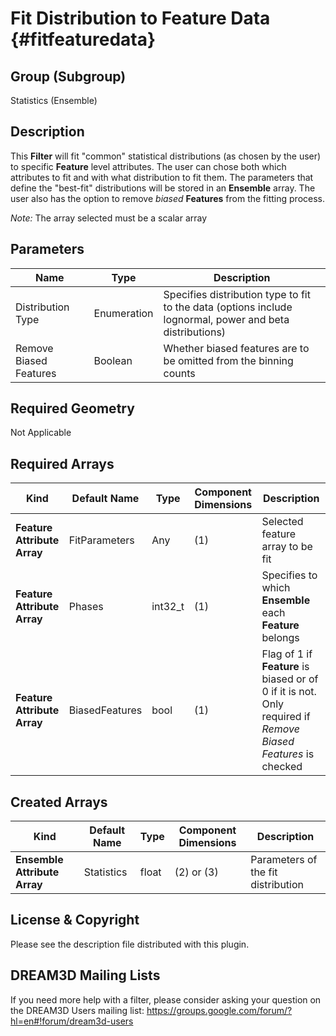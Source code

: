 Fit Distribution to Feature Data {#fitfeaturedata}
=============

## Group (Subgroup) ##
Statistics (Ensemble)

## Description ##
This **Filter** will fit "common" statistical distributions (as chosen by the user) to specific **Feature** level attributes.  The user can chose both which attributes to fit and with what distribution to fit them.  The parameters that define the "best-fit" distributions will be stored in an **Ensemble** array.  The user also has the option to remove *biased* **Features** from the fitting process.

*Note:* The array selected must be a scalar array

## Parameters ##
| Name | Type | Description |
|------|------| ----------- |
| Distribution Type | Enumeration | Specifies distribution type to fit to the data (options include lognormal, power and beta distributions) |
| Remove Biased Features | Boolean | Whether biased features are to be omitted from the binning counts |

## Required Geometry ##
Not Applicable

## Required Arrays ##
| Kind | Default Name | Type | Component Dimensions | Description |
|------|--------------|-------------|---------|-----|
| **Feature Attribute Array** | FitParameters | Any | (1) | Selected feature array to be fit |
| **Feature Attribute Array** | Phases | int32_t | (1) | Specifies to which **Ensemble** each **Feature** belongs |
| **Feature Attribute Array** | BiasedFeatures | bool | (1) | Flag of 1 if **Feature** is biased or of 0 if it is not. Only required if *Remove Biased Features* is checked |

## Created Arrays ##
| Kind | Default Name | Type | Component Dimensions | Description |
|------|--------------|-------------|---------|-----|
| **Ensemble Attribute Array** | Statistics | float | (2) or (3) | Parameters of the fit distribution | 

## License & Copyright ##

Please see the description file distributed with this plugin.

## DREAM3D Mailing Lists ##

If you need more help with a filter, please consider asking your question on the DREAM3D Users mailing list:
https://groups.google.com/forum/?hl=en#!forum/dream3d-users



